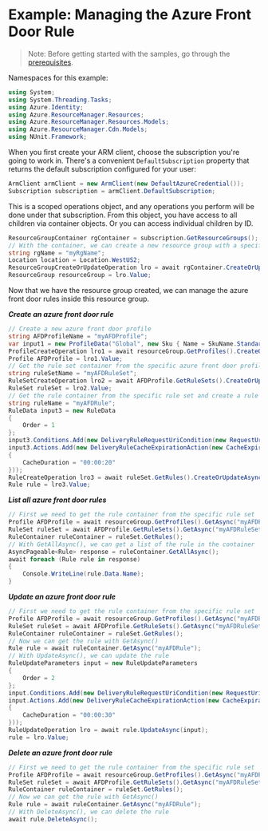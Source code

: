 # Example: Managing the Azure Front Door Rule

>Note: Before getting started with the samples, go through the [prerequisites](https://github.com/Azure/azure-sdk-for-net/tree/main/sdk/resourcemanager/Azure.ResourceManager#prerequisites).

Namespaces for this example:
```C# Snippet:Manage_AFDRules_Namespaces
using System;
using System.Threading.Tasks;
using Azure.Identity;
using Azure.ResourceManager.Resources;
using Azure.ResourceManager.Resources.Models;
using Azure.ResourceManager.Cdn.Models;
using NUnit.Framework;
```

When you first create your ARM client, choose the subscription you're going to work in. There's a convenient `DefaultSubscription` property that returns the default subscription configured for your user:

```C# Snippet:Readme_DefaultSubscription
ArmClient armClient = new ArmClient(new DefaultAzureCredential());
Subscription subscription = armClient.DefaultSubscription;
```

This is a scoped operations object, and any operations you perform will be done under that subscription. From this object, you have access to all children via container objects. Or you can access individual children by ID.

```C# Snippet:Readme_GetResourceGroupContainer
ResourceGroupContainer rgContainer = subscription.GetResourceGroups();
// With the container, we can create a new resource group with a specific name
string rgName = "myRgName";
Location location = Location.WestUS2;
ResourceGroupCreateOrUpdateOperation lro = await rgContainer.CreateOrUpdateAsync(rgName, new ResourceGroupData(location));
ResourceGroup resourceGroup = lro.Value;
```

Now that we have the resource group created, we can manage the azure front door rules inside this resource group.

***Create an azure front door rule***

```C# Snippet:Managing_AFDRules_CreateAnAzureFrontDoorRule
// Create a new azure front door profile
string AFDProfileName = "myAFDProfile";
var input1 = new ProfileData("Global", new Sku { Name = SkuName.StandardAzureFrontDoor });
ProfileCreateOperation lro1 = await resourceGroup.GetProfiles().CreateOrUpdateAsync(AFDProfileName, input1);
Profile AFDProfile = lro1.Value;
// Get the rule set container from the specific azure front door profile and create a rule set
string ruleSetName = "myAFDRuleSet";
RuleSetCreateOperation lro2 = await AFDProfile.GetRuleSets().CreateOrUpdateAsync(ruleSetName);
RuleSet ruleSet = lro2.Value;
// Get the rule container from the specific rule set and create a rule
string ruleName = "myAFDRule";
RuleData input3 = new RuleData
{
    Order = 1
};
input3.Conditions.Add(new DeliveryRuleRequestUriCondition(new RequestUriMatchConditionParameters(RequestUriOperator.Any)));
input3.Actions.Add(new DeliveryRuleCacheExpirationAction(new CacheExpirationActionParameters(CacheBehavior.Override, CacheType.All)
{
    CacheDuration = "00:00:20"
}));
RuleCreateOperation lro3 = await ruleSet.GetRules().CreateOrUpdateAsync(ruleName, input3);
Rule rule = lro3.Value;
```

***List all  azure front door rules***

```C# Snippet:Managing_AFDRules_ListAllAzureFrontDoorRules
// First we need to get the rule container from the specific rule set
Profile AFDProfile = await resourceGroup.GetProfiles().GetAsync("myAFDProfile");
RuleSet ruleSet = await AFDProfile.GetRuleSets().GetAsync("myAFDRuleSet");
RuleContainer ruleContainer = ruleSet.GetRules();
// With GetAllAsync(), we can get a list of the rule in the container
AsyncPageable<Rule> response = ruleContainer.GetAllAsync();
await foreach (Rule rule in response)
{
    Console.WriteLine(rule.Data.Name);
}
```

***Update an azure front door rule***

```C# Snippet:Managing_AFDRules_UpdateAnAzureFrontDoorRule
// First we need to get the rule container from the specific rule set
Profile AFDProfile = await resourceGroup.GetProfiles().GetAsync("myAFDProfile");
RuleSet ruleSet = await AFDProfile.GetRuleSets().GetAsync("myAFDRuleSet");
RuleContainer ruleContainer = ruleSet.GetRules();
// Now we can get the rule with GetAsync()
Rule rule = await ruleContainer.GetAsync("myAFDRule");
// With UpdateAsync(), we can update the rule
RuleUpdateParameters input = new RuleUpdateParameters
{
    Order = 2
};
input.Conditions.Add(new DeliveryRuleRequestUriCondition(new RequestUriMatchConditionParameters(RequestUriOperator.Any)));
input.Actions.Add(new DeliveryRuleCacheExpirationAction(new CacheExpirationActionParameters(CacheBehavior.Override, CacheType.All)
{
    CacheDuration = "00:00:30"
}));
RuleUpdateOperation lro = await rule.UpdateAsync(input);
rule = lro.Value;
```

***Delete an azure front door rule***

```C# Snippet:Managing_AFDRules_DeleteAnAzureFrontDoorRule
// First we need to get the rule container from the specific rule set
Profile AFDProfile = await resourceGroup.GetProfiles().GetAsync("myAFDProfile");
RuleSet ruleSet = await AFDProfile.GetRuleSets().GetAsync("myAFDRuleSet");
RuleContainer ruleContainer = ruleSet.GetRules();
// Now we can get the rule with GetAsync()
Rule rule = await ruleContainer.GetAsync("myAFDRule");
// With DeleteAsync(), we can delete the rule
await rule.DeleteAsync();
```
